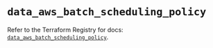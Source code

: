 # `data_aws_batch_scheduling_policy`

Refer to the Terraform Registry for docs: [`data_aws_batch_scheduling_policy`](https://registry.terraform.io/providers/hashicorp/aws/6.10.0/docs/data-sources/batch_scheduling_policy).
